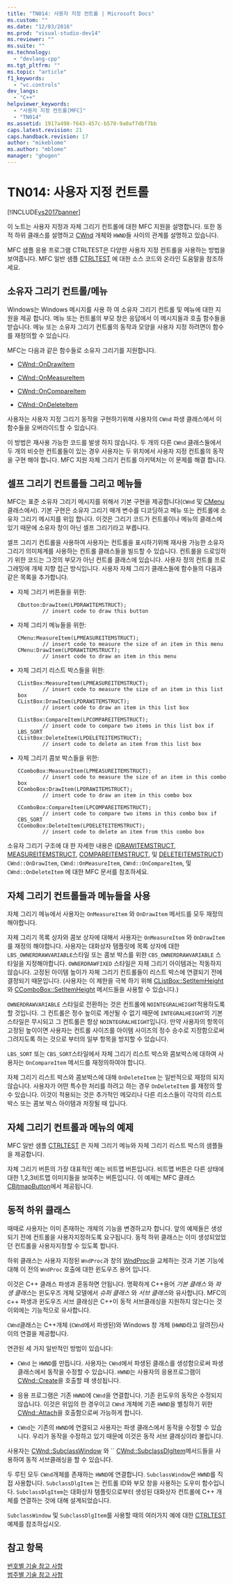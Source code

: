 ```yaml
---
title: "TN014: 사용자 지정 컨트롤 | Microsoft Docs"
ms.custom: ""
ms.date: "12/03/2016"
ms.prod: "visual-studio-dev14"
ms.reviewer: ""
ms.suite: ""
ms.technology: 
  - "devlang-cpp"
ms.tgt_pltfrm: ""
ms.topic: "article"
f1_keywords: 
  - "vc.controls"
dev_langs: 
  - "C++"
helpviewer_keywords: 
  - "사용자 지정 컨트롤[MFC]"
  - "TN014"
ms.assetid: 1917a498-f643-457c-b570-9a0af7dbf7bb
caps.latest.revision: 21
caps.handback.revision: 17
author: "mikeblome"
ms.author: "mblome"
manager: "ghogen"
---
```

# TN014: 사용자 지정 컨트롤
[!INCLUDE[vs2017banner](../assembler/inline/includes/vs2017banner.md)]

이 노트는 사용자 지정과 자체 그리기 컨트롤에 대한 MFC 지원을 설명합니다.  또한 동적 하위 클래스를 설명하고 [CWnd](../mfc/reference/cwnd-class.md) 개체와 `HWND`들 사이의 관계를 설명하고 있습니다.  
  
 MFC 샘플 응용 프로그램 CTRLTEST은 다양한 사용자 지정 컨트롤을 사용하는 방법을 보여줍니다.  MFC 일반 샘플 [CTRLTEST](../top/visual-cpp-samples.md) 에 대한 소스 코드와 온라인 도움말을 참조하세요.  
  
## 소유자 그리기 컨트롤\/메뉴  
 Windows는 Windows 메시지를 사용 하 여 소유자 그리기 컨트롤 및 메뉴에 대한 지원을 제공 합니다.  메뉴 또는 컨트롤의 부모 창은 응답에서 이 메시지들과 호출 함수들을 받습니다.  메뉴 또는 소유자 그리기 컨트롤의 동작과 모양을 사용자 지정 하려면이 함수를 재정의할 수 있습니다.  
  
 MFC는 다음과 같은 함수들로 소유자 그리기를 지원합니다.  
  
-   [CWnd::OnDrawItem](../Topic/CWnd::OnDrawItem.md)  
  
-   [CWnd::OnMeasureItem](../Topic/CWnd::OnMeasureItem.md)  
  
-   [CWnd::OnCompareItem](../Topic/CWnd::OnCompareItem.md)  
  
-   [CWnd::OnDeleteItem](../Topic/CWnd::OnDeleteItem.md)  
  
 사용자는 사용자 지정 그리기 동작을 구현하기위해 사용자의 `CWnd` 파생 클래스에서 이 함수들을 오버라이드할 수 있습니다.  
  
 이 방법은 재사용 가능한 코드를 발생 하지 않습니다.  두 개의 다른 `CWnd` 클래스들에서 두 개의 비슷한 컨트롤들이 있는 경우 사용자는 두 위치에서 사용자 지정 컨트롤의 동작을 구현 해야 합니다.  MFC 지원 자체 그리기 컨트롤 아키텍처는 이 문제를 해결 합니다.  
  
## 셀프 그리기 컨트롤들 그리고 메뉴들  
 MFC는 표준 소유자 그리기 메시지를 위해서 기본 구현을 제공합니다\(`CWnd` 및 [CMenu](../mfc/reference/cmenu-class.md) 클래스에서\).  기본 구현은 소유자 그리기 매개 변수를 디코딩하고 메뉴 또는 컨트롤에 소유자 그리기 메시지를 위임 합니다.  이것은 그리기 코드가 컨트롤이나 메뉴의 클래스에 있기 때문에 소유자 창이 아닌 셀프 그리기라고 부릅니다.  
  
 셀프 그리기 컨트롤을 사용하여 사용자는 컨트롤을 표시하기위해 재사용 가능한 소유자 그리기 의미체계를 사용하는 컨트롤 클래스들을 빌드할 수 있습니다.  컨트롤을 드로잉하기 위한 코드는 그것의 부모가 아닌 컨트롤 클래스에 있습니다.  사용자 정의 컨트롤 프로그래밍에 개체 지향 접근 방식입니다.  사용자 자체 그리기 클래스들에 함수들의 다음과 같은 목록을 추가합니다.  
  
-   자체 그리기 버튼들을 위한:  
  
    ```  
    CButton:DrawItem(LPDRAWITEMSTRUCT);  
            // insert code to draw this button  
    ```  
  
-   자체 그리기 메뉴들을 위한:  
  
    ```  
    CMenu:MeasureItem(LPMEASUREITEMSTRUCT);  
            // insert code to measure the size of an item in this menu  
    CMenu:DrawItem(LPDRAWITEMSTRUCT);  
            // insert code to draw an item in this menu  
    ```  
  
-   자체 그리기 리스트 박스들을 위한:  
  
    ```  
    CListBox:MeasureItem(LPMEASUREITEMSTRUCT);  
            // insert code to measure the size of an item in this list box  
    CListBox:DrawItem(LPDRAWITEMSTRUCT);  
            // insert code to draw an item in this list box  
  
    CListBox:CompareItem(LPCOMPAREITEMSTRUCT);  
            // insert code to compare two items in this list box if LBS_SORT  
    CListBox:DeleteItem(LPDELETEITEMSTRUCT);  
            // insert code to delete an item from this list box  
    ```  
  
-   자체 그리기 콤보 박스들을 위한:  
  
    ```  
    CComboBox:MeasureItem(LPMEASUREITEMSTRUCT);  
            // insert code to measure the size of an item in this combo box  
    CComboBox:DrawItem(LPDRAWITEMSTRUCT);  
            // insert code to draw an item in this combo box  
  
    CComboBox:CompareItem(LPCOMPAREITEMSTRUCT);  
            // insert code to compare two items in this combo box if CBS_SORT  
    CComboBox:DeleteItem(LPDELETEITEMSTRUCT);  
            // insert code to delete an item from this combo box  
    ```  
  
 소유자 그리기 구조에 대 한 자세한 내용은 \([DRAWITEMSTRUCT](../mfc/reference/drawitemstruct-structure.md),  [MEASUREITEMSTRUCT](../mfc/reference/measureitemstruct-structure.md),  [COMPAREITEMSTRUCT](../mfc/reference/compareitemstruct-structure.md), 및  [DELETEITEMSTRUCT](../mfc/reference/deleteitemstruct-structure.md)\) `CWnd::OnDrawItem`, `CWnd::OnMeasureItem`,  `CWnd::OnCompareItem`, 및 `CWnd::OnDeleteItem` 에 대한 MFC 문서를 참조하세요.  
  
## 자체 그리기 컨트롤들과 메뉴들을 사용  
 자체 그리기 메뉴에서 사용자는 `OnMeasureItem` 와 `OnDrawItem` 메서드를 모두 재정의 해야합니다.  
  
 자체 그리기 목록 상자와 콤보 상자에 대해서 사용자는 `OnMeasureItem` 와 `OnDrawItem`를 재정의 해야합니다.  사용자는 대화상자 탬플릿에 목록 상자에 대한 `LBS_OWNERDRAWVARIABLE`스타일 또는 콤보 박스를 위한 `CBS_OWNERDRAWVARIABLE` 스타일을 지정해야합니다.  `OWNERDRAWFIXED` 스타일은 자체 그리기 아이템과는 작동하지 않습니다. 고정된 아이템 높이가 자체 그리기 컨트롤들이 리스트 박스에 연결되기 전에 결정되기 때문입니다. \(사용자는 이 제한을 극복 하기 위해 [CListBox::SetItemHeight](../Topic/CListBox::SetItemHeight.md) 와 [CComboBox::SetItemHeight](../Topic/CComboBox::SetItemHeight.md) 메서드들을 사용할 수 있습니다.\)  
  
 `OWNERDRAWVARIABLE` 스타일로 전환하는 것은 컨트롤에 `NOINTEGRALHEIGHT`적용하도록 할 것입니다.  그 컨트롤은 정수 높이로 계산될 수 없기 때문에 `INTEGRALHEIGHT`의 기본 스타일은 무시되고 그 컨트롤은 항상 `NOINTEGRALHEIGHT`입니다.  만약 사용자의 항목이 고정된 높이이면 사용자는 컨트롤 사이즈를 아이템 사이즈의 정수 승수로 지정함으로써 그려지도록 하는 것으로 부터의 일부 항목을 방지할 수 있습니다.  
  
 `LBS_SORT` 또는 `CBS_SORT`스타일에서 자체 그리기 리스트 박스와 콤보박스에 대하여 사용자는 `OnCompareItem` 메서드를 재정의하여야 합니다.  
  
 자체 그리기 리스트 박스와 콤보박스에 대해 `OnDeleteItem` 는 일반적으로 재정의 되지 않습니다.  사용자가 어떤 특수한 처리를 하려고 하는 경우 `OnDeleteItem` 를 재정의 할 수 있습니다.  이것이 적용되는 것은 추가적인 메모리나 다른 리소스들이 각각의 리스트 박스 또는 콤보 박스 아이템과 저장될 때 입니다.  
  
## 자체 그리기 컨트롤과 메뉴의 예제  
 MFC 일반 샘플  [CTRLTEST](../top/visual-cpp-samples.md) 은 자체 그리기 메뉴와 자체 그리기 리스트 박스의 샘플들을 제공합니다.  
  
 자체 그리기 버튼의 가장 대표적인 예는 비트맵 버튼입니다.  비트맵 버튼은 다른 상태에 대한 1,2,3비트맵 이미지들을 보여주는 버튼입니다.  이 예제는 MFC 클래스 [CBitmapButton](../mfc/reference/cbitmapbutton-class.md)에서 제공됩니다.  
  
## 동적 하위 클래스  
 때때로 사용자는 이미 존재하는 개체의 기능을 변경하고자 합니다.  앞의 예제들은 생성되기 전에 컨트롤을 사용자지정하도록 요구됩니다.  동적 하위 클래스는 이미 생성되었었던 컨트롤을 사용자지정할 수 있도록 합니다.  
  
 하위 클래스는 사용자 지정된 `WndProc`과 창의 [WndProc](http://msdn.microsoft.com/ko-kr/94ba8ffa-3c36-46d4-ac74-9bd10b1ffd26)을 교체하는 것과 기본 기능에 대해 이 전의  `WndProc` 호출에 대한 윈도우즈 용어 입니다.  
  
 이것은 C\+\+ 클래스 파생과 혼동하면 안됩니다.  명확하게 C\+\+용어 *기본 클래스* 와 *파생 클래스*는 윈도우즈 개체 모델에서 *슈퍼 클래스* 와 *서브 클래스*와 유사합니다.  MFC의 c\+\+ 파생과 윈도우즈 서브 클래싱은 C\+\+이 동적 서브클래싱을 지원하지 않는다는 것 이외에는 기능적으로 유사합니다.  
  
 `CWnd`클래스는 C\+\+개체 \(`CWnd`에서 파생된\)와 Windows 창 개체 \(`HWND`라고 알려진\)사이의 연결을 제공합니다.  
  
 연관된 세 가지 일반적인 방법이 있습니다:  
  
-   `CWnd` 는 `HWND`를 만듭니다.  사용자는 `CWnd`에서 파생된 클래스를 생성함으로써 파생 클래스에서 동작을 수정할 수 있습니다.  `HWND`는 사용자의 응용프로그램이 [CWnd::Create](../Topic/CWnd::Create.md)을 호출할 때 생성됩니다.  
  
-   응용 프로그램은 기존 `HWND`에 `CWnd`을 연결합니다.   기존 윈도우의 동작은 수정되지 않습니다.  이것은 위임의 한 경우이고  `CWnd` 개체에 기존 `HWND`을 별칭하기 위한 [CWnd::Attach](../Topic/CWnd::Attach.md)을 호출함으로써 가능하게 합니다.  
  
-   `CWnd`는 기존의 `HWND`에 연결되고 사용자는 파생 클래스에서 동작을 수정할 수 있습니다.  우리가 동작을 수정하고 있기 때문에 이것은 동작 서브 클래싱이라 불립니다.  
  
 사용자는 [CWnd::SubclassWindow](../Topic/CWnd::SubclassWindow.md) 와 `` [CWnd::SubclassDlgItem](../Topic/CWnd::SubclassDlgItem.md)메서드들을 사용하여 동적 서브클래싱을 할 수 있습니다.  
  
 두 루틴 모두 `CWnd`개체를 존재하는 `HWND`에 연결합니다.  `SubclassWindow`은 `HWND`를 직접 사용합니다.  `SubclassDlgItem` 는 컨트롤 ID와 부모 창을 사용하는 도우미 함수입니다.  `SubclassDlgItem`는 대화상자 템플릿으로부터 생성된 대화상자 컨트롤에 C\+\+ 개체를 연결하는 것에 대해 설계되었습니다.  
  
 `SubclassWindow` 및 `SubclassDlgItem`를 사용할 때의 여러가지 예에 대한 [CTRLTEST](../top/visual-cpp-samples.md) 예제를 참조하십시오.  
  
## 참고 항목  
 [번호별 기술 참고 사항](../mfc/technical-notes-by-number.md)   
 [범주별 기술 참고 사항](../mfc/technical-notes-by-category.md)